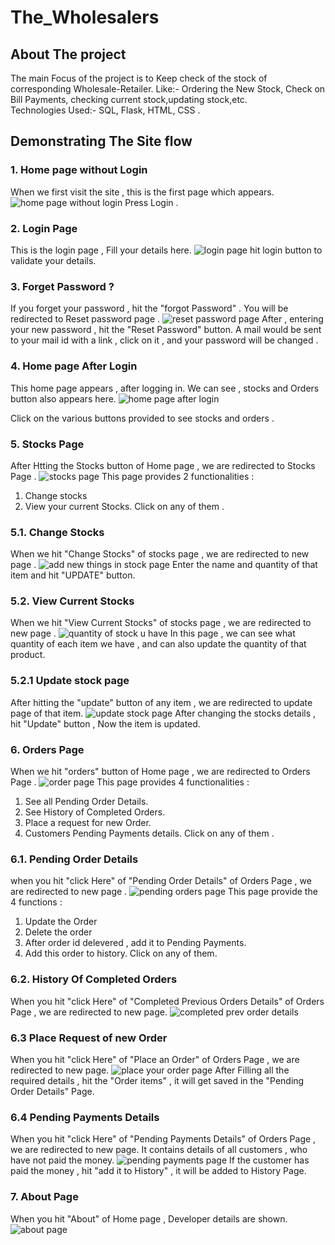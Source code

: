 # The_Wholesalers
 
## About The project
The main Focus of the project is to Keep check of the stock of corresponding Wholesale-Retailer. Like:- Ordering the New Stock, Check on Bill Payments, checking current stock,updating stock,etc.
</br>
Technologies Used:- SQL, Flask, HTML, CSS .

## Demonstrating The Site flow

### 1. Home page without Login
When we first visit the site , this is the first page which appears.
![home page without login](https://github.com/sjatin050/The_Wholesalers_Final/assets/63118687/dcaa6d10-915a-4a09-adeb-b4e0e8c7ae20)
Press Login .

### 2. Login Page 
This is the login page , Fill your details here.
![login page](https://github.com/sjatin050/The_Wholesalers_Final/assets/63118687/3d311e7a-655e-4cdb-8736-b7012e9585b8)
hit login button to validate your details.

### 3. Forget Password ?
If you forget your password , hit the "forgot Password" . You will be redirected to Reset password page .
 ![reset password page](https://github.com/sjatin050/The_Wholesalers_Final/assets/63118687/db270ea4-c847-467a-bd0d-4d19ad2cf33e)
After , entering your new password , hit the "Reset Password" button.
A mail would be sent to your mail id with a link , click on it , and your password will be changed .

### 4. Home page After Login
This home page appears , after logging in.
We can see , stocks and Orders button also appears here.
![home page after login](https://github.com/sjatin050/The_Wholesalers_Final/assets/63118687/30929ee7-9017-4070-b666-49a9396a9f11)

Click on the various buttons provided to see stocks and orders .

### 5. Stocks Page 
After Htting the Stocks button of Home page , we are redirected to Stocks Page .
![stocks page](https://github.com/sjatin050/The_Wholesalers_Final/assets/63118687/0a1677df-0480-426d-a550-dc333405284c)
This page provides 2 functionalities :
1. Change stocks
2. View your current Stocks.
Click on any of them .

### 5.1. Change Stocks 
When we hit "Change Stocks" of stocks page , we are redirected to new page .
![add new things in stock page](https://github.com/sjatin050/The_Wholesalers_Final/assets/63118687/9848e1c6-416a-4fd4-b1ed-e26ed12c8269)
Enter the name and quantity of that item and hit "UPDATE" button.

### 5.2. View Current Stocks 
When we hit "View Current Stocks" of stocks page  , we are redirected to new page .
![quantity of stock u have](https://github.com/sjatin050/The_Wholesalers_Final/assets/63118687/4a815fdf-c1f6-45fb-9c70-7a8d4df4a8a3)
In this page , we can see what quantity of each item we have , and can also update the quantity of that product.

### 5.2.1 Update stock page
After hitting the "update" button of any item , we are redirected to update page of that item.
![update stock page](https://github.com/sjatin050/The_Wholesalers_Final/assets/63118687/9c0d5c7f-ccd3-4567-93ef-b4cbe27f8cb8)
After changing the stocks details , hit "Update" button , Now the item is updated. 

### 6. Orders Page
When we hit "orders" button of Home page , we are redirected to Orders Page .
![order page](https://github.com/sjatin050/The_Wholesalers_Final/assets/63118687/84cfd3f0-5dbc-445e-a3ae-8a45f5269a61)
This page provides 4 functionalities :
1. See all Pending Order Details.
2. See History of Completed Orders.
3. Place a request for new Order.
4. Customers Pending Payments details.
Click on any of them .

### 6.1. Pending Order Details
when you hit "click Here" of "Pending Order Details" of Orders Page , we are redirected to new page .
![pending orders page](https://github.com/sjatin050/The_Wholesalers_Final/assets/63118687/c4e05e1a-fdb6-413b-bb85-f0a9ae901537)
This page provide the 4 functions :
1. Update the Order
2. Delete the order
3. After order id delevered , add it to Pending Payments.
4. Add this order to history.
Click on any of them.

### 6.2. History Of Completed Orders
When you hit "click Here" of "Completed Previous Orders Details" of Orders Page , we are redirected to new page.
![completed prev order details](https://github.com/sjatin050/The_Wholesalers_Final/assets/63118687/b0d52898-9755-4411-bfe6-b67b91a033ba)

### 6.3 Place Request of new Order
When you hit "click Here" of "Place an Order" of Orders Page , we are redirected to new page.
![place your order page](https://github.com/sjatin050/The_Wholesalers_Final/assets/63118687/9e0f582a-0f05-4eb0-8d1d-9d2fd15f474d)
After Filling all the required details , hit the "Order items" , it will get saved in the "Pending Order Details" Page.

### 6.4 Pending Payments Details 
When you hit "click Here" of "Pending Payments Details" of Orders Page , we are redirected to new page.
It contains details of all customers , who have not paid the money.
![pending payments page](https://github.com/sjatin050/The_Wholesalers_Final/assets/63118687/f185b3b7-e9ac-425f-87e7-74879df68397)
If the customer has paid the money , hit "add it to History" , it will be added to History Page.

### 7. About Page 
When you hit "About" of Home page , Developer details are shown.
![about page](https://github.com/sjatin050/The_Wholesalers_Final/assets/63118687/bf2edcf6-2d50-42c1-a2ca-b0587a5fcc76)
